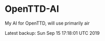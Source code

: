# OpenTTD-AI
My AI for OpenTTD, will use primarily air

Latest backup: Sun Sep 15 17:18:01 UTC 2019
